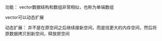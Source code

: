 功能：
  vector数据结构和数组非常相似，也称为单端数组

vector可以动态扩展

动态扩展：
  并不是在原空间之后继续接新空间，而是找更大的内存空间，然后将原数据拷贝到新空间，释放原空间


